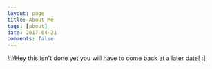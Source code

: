 ```yaml
---
layout: page
title: About Me
tags: [about]
date: 2017-04-21
comments: false
---
```

    
##Hey this isn't done yet you will have to come back at a later date! :]